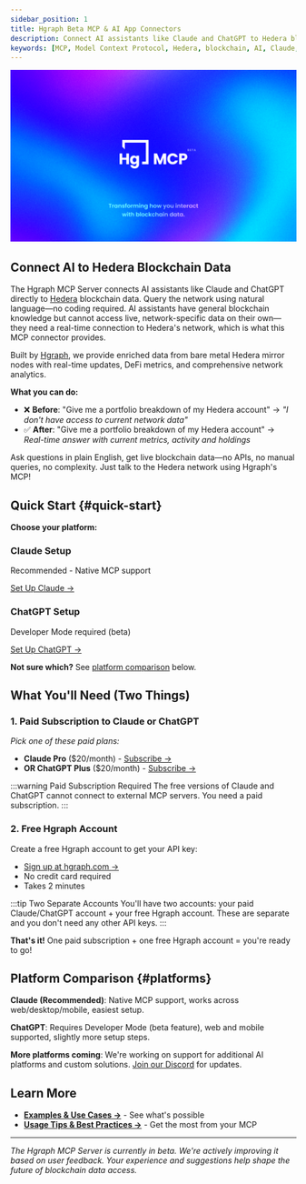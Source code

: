 ```yaml
---
sidebar_position: 1
title: Hgraph Beta MCP & AI App Connectors
description: Connect AI assistants like Claude and ChatGPT to Hedera blockchain data
keywords: [MCP, Model Context Protocol, Hedera, blockchain, AI, Claude, ChatGPT, Hgraph]
---
```


![Hgraph MCP Server Hero Image](./hgraph-mcp-docs-hero.jpg)

## Connect AI to Hedera Blockchain Data

The Hgraph MCP Server connects AI assistants like Claude and ChatGPT directly to [Hedera](https://hedera.com) blockchain data. Query the network using natural language—no coding required. AI assistants have general blockchain knowledge but cannot access live, network-specific data on their own—they need a real-time connection to Hedera's network, which is what this MCP connector provides.

Built by [Hgraph](https://hgraph.com), we provide enriched data from bare metal Hedera mirror nodes with real-time updates, DeFi metrics, and comprehensive network analytics.

**What you can do:**

- ❌ **Before**: "Give me a portfolio breakdown of my Hedera account" → *"I don't have access to current network data"*
- ✅ **After**: "Give me a portfolio breakdown of my Hedera account" → *Real-time answer with current metrics, activity and holdings*

Ask questions in plain English, get live blockchain data—no APIs, no manual queries, no complexity. Just talk to the Hedera network using Hgraph's MCP!

## Quick Start {#quick-start}

**Choose your platform:**

<div className="row">
  <div className="col col--6">
    <div className="card">
      <div className="card__header">
        <h3>Claude Setup</h3>
      </div>
      <div className="card__body">
        <p>Recommended - Native MCP support</p>
      </div>
      <div className="card__footer">
        <a href="/mcp-server/setup-claude" className="button button--primary button--block">Set Up Claude →</a>
      </div>
    </div>
  </div>
  <div className="col col--6">
    <div className="card">
      <div className="card__header">
        <h3>ChatGPT Setup</h3>
      </div>
      <div className="card__body">
        <p>Developer Mode required (beta)</p>
      </div>
      <div className="card__footer">
        <a href="/mcp-server/setup-chatgpt" className="button button--secondary button--block">Set Up ChatGPT →</a>
      </div>
    </div>
  </div>
</div>

**Not sure which?** See [platform comparison](#platforms) below.

## What You'll Need (Two Things)

### 1. Paid Subscription to Claude or ChatGPT

*Pick one of these paid plans:*

- **Claude Pro** ($20/month) - [Subscribe →](https://claude.ai)
- **OR ChatGPT Plus** ($20/month) - [Subscribe →](https://chat.openai.com)

:::warning Paid Subscription Required
The free versions of Claude and ChatGPT cannot connect to external MCP servers. You need a paid subscription.
:::

### 2. Free Hgraph Account

Create a free Hgraph account to get your API key:

- [Sign up at hgraph.com →](https://hgraph.com/hedera)
- No credit card required
- Takes 2 minutes

:::tip Two Separate Accounts
You'll have two accounts: your paid Claude/ChatGPT account + your free Hgraph account. These are separate and you don't need any other API keys.
:::

**That's it!** One paid subscription + one free Hgraph account = you're ready to go!

## Platform Comparison {#platforms}

**Claude (Recommended)**: Native MCP support, works across web/desktop/mobile, easiest setup.

**ChatGPT**: Requires Developer Mode (beta feature), web and mobile supported, slightly more setup steps.

**More platforms coming**: We're working on support for additional AI platforms and custom solutions. [Join our Discord](https://discord.gg/dwxpRHHVWX) for updates.

## Learn More

- **[Examples & Use Cases →](/mcp-server/examples)** - See what's possible
- **[Usage Tips & Best Practices →](/mcp-server/usage-guide)** - Get the most from your MCP

---

*The Hgraph MCP Server is currently in beta. We're actively improving it based on user feedback. Your experience and suggestions help shape the future of blockchain data access.*
